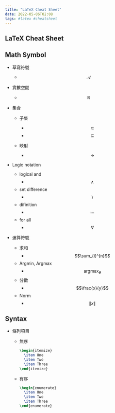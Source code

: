 ```yaml
---
title: "LaTeX Cheat Sheet"
date: 2022-05-06T02:08
tags: #latex #cheatsheet
---
```

## LaTeX Cheat Sheet

## Math Symbol

- 草寫符號
  - $$\mathcal{A}$$

- 實數空間
  - $$\mathbb{R}$$

- 集合

  - 子集

    - $$\subset$$
    - $$\subseteq$$

  - 映射

    - $$\rightarrow$$

- Logic notation
	- logical and 
		- $$\land$$
	- set difference
		- $$\setminus$$
	- difinition
		-  $$\coloneqq$$
	- for all
		- $$\forall$$

- 運算符號
  - 求和
    - $$\sum_{i}^{n}$$
  - Argmin, Argmax
    - $$\mathop{\arg\max}_\theta$$
  - 分數
    - $$\frac{x}{y}$$
  - Norm
    - $$\|x\|$$

## Syntax

- 條列項目

  - 無序

    ```latex
    \begin{itemize}
      \item One
      \item Two
      \item Three
    \end{itemize}
    ```
  
  - 有序
  
    ```latex
    \begin{enumerate}
      \item One
      \item Two
      \item Three
    \end{enumerate}
    ```


